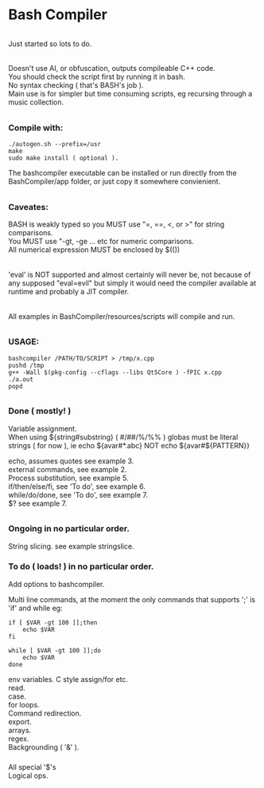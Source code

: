 # Bash Compiler
######
Just started so lots to do.
######
Doesn't use AI, or obfuscation, outputs compileable C++ code.  
You should check the script first by running it in bash.  
No syntax checking ( that's BASH's job ).  
Main use is for simpler but time consuming scripts, eg recursing through a music collection.  
######
### Compile with:
````
./autogen.sh --prefix=/usr
make
sudo make install ( optional ).
````
The bashcompiler executable can be installed or run directly from the BashCompiler/app folder, or just copy it somewhere convienient.  
######
### Caveates:  
BASH is weakly typed so you MUST use "=, ==, <, or >" for string comparisons.  
You MUST use "-gt, -ge ... etc for numeric comparisons.  
All numerical expression MUST be enclosed by $(())  
######
'eval' is NOT supported and almost certainly will never be, not because of any supposed "eval=evil" but simply it would need the compiler available at runtime and probably a JIT compiler.  
######
All examples in BashCompiler/resources/scripts will compile and run.
######
### USAGE:
````
bashcompiler /PATH/TO/SCRIPT > /tmp/x.cpp
pushd /tmp
g++ -Wall $(pkg-config --cflags --libs Qt5Core ) -fPIC x.cpp
./a.out
popd
````
######
### Done ( mostly! )

Variable assignment.  
When using ${string#substring} ( #/##/%/%% ) globas must be literal strings ( for now ), ie	echo ${avar#*.abc} NOT echo ${avar#${PATTERN}}  

echo, assumes quotes see example 3.  
external commands, see example 2.  
Process substitution, see example 5.  
if/then/else/fi, see 'To do', see example 6.  
while/do/done, see 'To do', see example 7.  
$? see example 7.  
######

### Ongoing in no particular order. 
String slicing. see example stringslice.  
###

### To do ( loads! ) in no particular order.  

Add options to bashcompiler.  

Multi line commands, at the moment the only commands that supports ';' is 'if' and while eg:
````
if [ $VAR -gt 100 ]];then
	echo $VAR
fi

while [ $VAR -gt 100 ]];do
	echo $VAR
done

````

env variables.
C style assign/for etc.  
read.  
case.  
for loops.  
Command redirection.  
export.  
arrays.  
regex.  
Backgrounding ( '&' ).  
###
All special '$'s  
Logical ops.  



